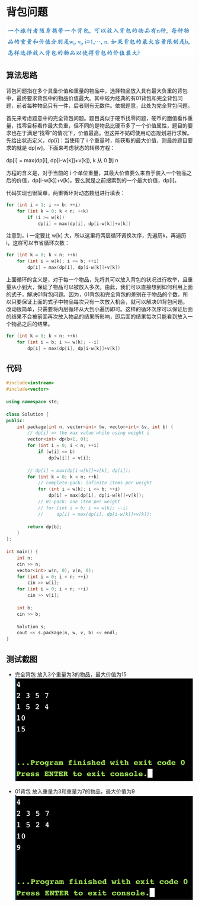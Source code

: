 # 背包问题

![img](./problem.png)

## 算法思路

背包问题指在多个具备价值和重量的物品中，选择物品放入具有最大负重的背包中，最终要求背包中的物品价值最大。其中较为经典的有01背包和完全背包问题，前者每种物品只有一件，后者则有无数件。依据题意，此处为完全背包问题。

首先来考虑题意中的完全背包问题。题目类似于硬币找零问题，硬币的面值看作重量，找零目标看作最大负重，但不同的是物品比硬币多了一个价值属性，题目的要求也在于满足“找零”的情况下，价值最高。但这并不妨碍使用动态规划进行求解。先给出状态定义，dp[i]：当使用了 i 个重量时，能获取的最大价值，则最终题目要求的就是 dp[w]。下面来考虑状态的转移方程：

dp[i] = max(dp[i], dp[i-w[k]]+v[k]), k 从 0 到 n

方程的含义是，对于当前的 i 个单位重量，其最大价值要么来自于装入一个物品之后的价值，dp[i-w[k]]+v[k]，要么就是之前搜索到的一个最大价值，dp[i]。

代码实现也很简单，两重循环对动态数组进行填表：
```cpp
for (int i = 1; i <= b; ++i)
    for (int k = 0; k < n; ++k)
        if (i >= w[k])
            dp[i] = max(dp[i], dp[i-w[k]]+v[k])
```
注意到，i 一定要比 w[k] 大，所以这里将两层循环调换次序，先遍历k，再遍历 i，这样可以节省循环次数：
```cpp
for (int k = 0; k < n; ++k)
    for (int i = w[k]; i <= b; ++i)
        dp[i] = max(dp[i], dp[i-w[k]]+v[k])
```

上面循环的含义是，对于每一个物品，先将其可以放入背包的状况进行枚举，且重量从小到大，保证了物品可以被放入多次。由此，我们可以直接想到如何利用上面的式子，解决01背包问题。因为，01背包和完全背包的差别在于物品的个数，所以只要保证上面的式子中物品每次只有一次放入机会，就可以解决01背包问题。改动很简单，只需要将内层循环从大到小遍历即可。这样的循环次序可以保证后面的结果不会被前面再次放入物品的结果所影响，即后面的结果每次只能看到放入一个物品之后的结果。
```cpp
for (int k = 0; k < n; ++k)
    for (int i = b; i >= w[k]; --i)
        dp[i] = max(dp[i], dp[i-w[k]]+v[k])
```


## 代码

```cpp
#include<iostream>
#include<vector>

using namespace std;

class Solution {
public:
    int package(int n, vector<int> &w, vector<int> &v, int b) {
        // dp[i] => the max value while using weight i
        vector<int> dp(b+1, 0);
        for (int i = 0; i < n; ++i)
            if (w[i] <= b)
                dp[w[i]] = v[i];

        // dp[i] = max(dp[i-w[k]]+v[k], dp[i]);
        for (int k = 0; k < n; ++k)
            // complete-pack: infinite items per weight
            for (int i = w[k]; i <= b; ++i)
                dp[i] = max(dp[i], dp[i-w[k]]+v[k]);
            // 01-pack: one item per weight
            // for (int i = b; i >= w[k]; --i)
            //     dp[i] = max(dp[i], dp[i-w[k]]+v[k]);

        return dp[b];
    }
};

int main() {
    int n;
    cin >> n;
    vector<int> w(n, 0), v(n, 0);
    for (int i = 0; i < n; ++i)
        cin >> w[i];
    for (int i = 0; i < n; ++i)
        cin >> v[i];

    int b;
    cin >> b;

    Solution s;
    cout << s.package(n, w, v, b) << endl;
}
```

## 测试截图

- 完全背包
    放入3个重量为3的物品，最大价值为15
    ![img](./complete-pack.png)

- 01背包
    放入重量为3和重量为7的物品，最大价值为9
    ![img](./01-pack.png)
